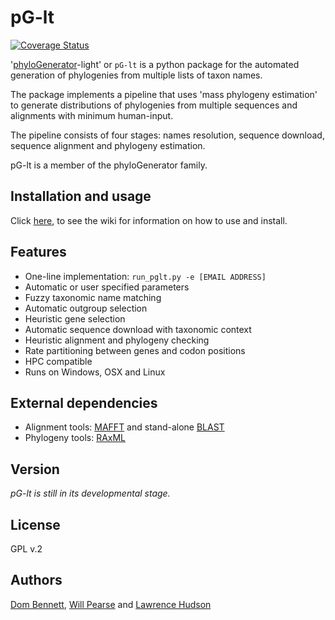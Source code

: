 # pG-lt
[![Coverage Status](https://coveralls.io/repos/DomBennett/pG-lt/badge.svg?branch=master)](https://coveralls.io/r/DomBennett/pG-lt?branch=master)

'[phyloGenerator][pG]-light' or `pG-lt` is a python package for the automated
generation of phylogenies from multiple lists of taxon names.

The package implements a pipeline that uses 'mass phylogeny estimation' to
generate distributions of phylogenies from multiple sequences and alignments
with minimum human-input.

The pipeline consists of four stages: names resolution, sequence download,
sequence alignment and phylogeny estimation.

pG-lt is a member of the phyloGenerator family.

## Installation and usage

Click [here][wiki], to see the wiki for information on how to use and install.

## Features

* One-line implementation: `run_pglt.py -e [EMAIL ADDRESS]`
* Automatic or user specified parameters
* Fuzzy taxonomic name matching
* Automatic outgroup selection
* Heuristic gene selection
* Automatic sequence download with taxonomic context
* Heuristic alignment and phylogeny checking
* Rate partitioning between genes and codon positions
* HPC compatible
* Runs on Windows, OSX and Linux

## External dependencies

* Alignment tools: [MAFFT][mafft] and stand-alone [BLAST][blast]
* Phylogeny tools: [RAxML][raxml]

## Version

*pG-lt is still in its developmental stage.*

## License

GPL v.2

## Authors
[Dom Bennett][db], [Will Pearse][wp] and [Lawrence Hudson][lh]

<!-- References -->
[db]: https://github.com/DomBennett
[wp]: https://github.com/willpearse
[lh]: https://github.com/quicklizard99
[pG]: http://willpearse.github.io/phyloGenerator/
[wiki]: https://github.com/DomBennett/pG-lt/wiki
[mafft]: http://mafft.cbrc.jp/alignment/software/
[raxml]: https://github.com/stamatak/standard-RAxML
[blast]: http://blast.ncbi.nlm.nih.gov/Blast.cgi?PAGE_TYPE=BlastDocs&DOC_TYPE=Download
